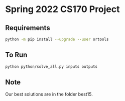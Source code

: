 # Spring 2022 CS170 Project

## Requirements
```bash
python -m pip install --upgrade --user ortools
```

## To Run
```bash
python python/solve_all.py inputs outputs
```

## Note
Our best solutions are in the folder best15.